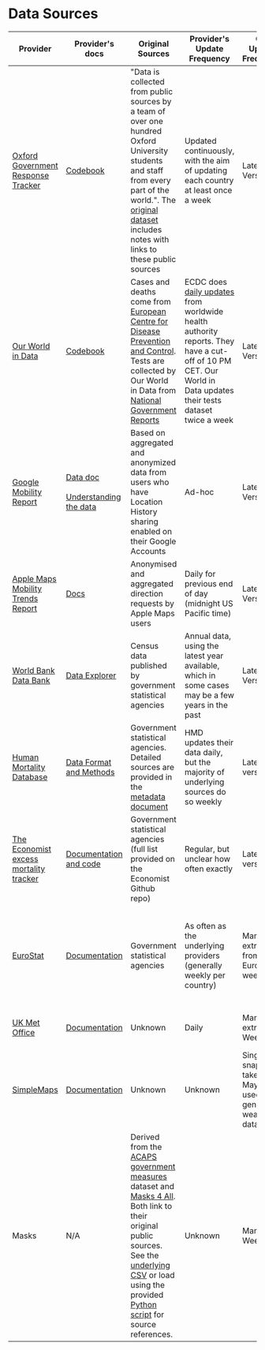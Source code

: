 # Data Sources

| Provider | Provider's docs | Original Sources | Provider's Update Frequency | Our Update Frequency | Update Mechanism | Provider's Licensing |
|----------|-----------------|------------------|-----------------------------|----------------------|------------------|--------------------|
| [Oxford Government Response Tracker](https://www.bsg.ox.ac.uk/research/research-projects/coronavirus-government-response-tracker) | [Codebook](https://github.com/OxCGRT/covid-policy-tracker/blob/master/documentation/codebook.md) | "Data is collected from public sources by a team of over one hundred Oxford University students and staff from every part of the world.". The [original dataset](https://raw.githubusercontent.com/OxCGRT/covid-policy-tracker/master/data/OxCGRT_latest_withnotes.csv) includes notes with links to these public sources | Updated continuously, with the aim of updating each country at least once a week | Latest Version | [Automatic](https://github.com/rs-delve/covid19_datasets/blob/master/covid19_datasets/oxford_government_policy.py) | Creative Commons Attribution 4.0 International |
| [Our World in Data](https://ourworldindata.org/coronavirus-data) | [Codebook](https://github.com/owid/covid-19-data/blob/master/public/data/owid-covid-data-codebook.md) | Cases and deaths come from [European Centre for Disease Prevention and Control](https://www.ecdc.europa.eu/en/covid-19-pandemic). Tests are collected by Our World in Data from [National Government Reports](https://ourworldindata.org/coronavirus-testing) | ECDC does [daily updates](https://www.ecdc.europa.eu/en/covid-19/data-collection) from worldwide health authority reports. They have a cut-off of 10 PM CET. Our World in Data updates their tests dataset twice a week | Latest Version | [Automatic](https://github.com/rs-delve/covid19_datasets/blob/master/covid19_datasets/our_world_in_data.py) | Creative Commons Attribution 4.0 International |
| [Google Mobility Report](https://www.google.com/covid19/mobility/) | [Data doc](https://www.google.com/covid19/mobility/data_documentation.html?hl=en)<br/><br/>[Understanding the data](https://support.google.com/covid19-mobility/answer/9825414?hl=en&ref_topic=9822927) | Based on aggregated and anonymized data from users who have Location History sharing enabled on their Google Accounts | Ad-hoc | Latest Version | [Automatic](https://github.com/rs-delve/covid19_datasets/blob/master/covid19_datasets/mobility.py) | [Google Terms of Service](https://policies.google.com/terms?hl=en) |
| [Apple Maps Mobility Trends Report](https://www.apple.com/covid19/mobility) | [Docs](https://www.apple.com/covid19/mobility) |  Anonymised and aggregated direction requests by Apple Maps users | Daily for previous end of day (midnight US Pacific time) | Latest Version | [Automatic](https://github.com/rs-delve/covid19_datasets/blob/master/covid19_datasets/apple.py) | [Apple Terms of Use](https://www.apple.com/covid19/mobility) |
| [World Bank Data Bank](https://data.worldbank.org/) | [Data Explorer](https://databank.worldbank.org/source/world-development-indicators) | Census data published by government statistical agencies | Annual data, using the latest year available, which in some cases may be a few years in the past | Latest Version | [Automatic](https://github.com/rs-delve/covid19_datasets/blob/master/covid19_datasets/world_bank.py) | Creative Commons Attribution 4.0 International |
| [Human Mortality Database](https://www.mortality.org/) | [Data Format and Methods](https://www.mortality.org/Public/STMF_DOC/STMFNote.pdf) | Government statistical agencies. Detailed sources are provided in the [metadata document](https://www.mortality.org/Public/STMF_DOC/STMFmetadata.pdf) | HMD updates their data daily, but the majority of underlying sources do so weekly | Latest version | [Automatic](https://github.com/rs-delve/covid19_datasets/blob/master/covid19_datasets/hmd.py) | [User Agreement](https://www.mortality.org/mp/auth.pl) |
| [The Economist excess mortality tracker](https://www.economist.com/graphic-detail/2020/04/16/tracking-covid-19-excess-deaths-across-countries) | [Documentation and code](https://github.com/TheEconomist/covid-19-excess-deaths-tracker) | Government statistical agencies (full list provided on the Economist Github repo) | Regular, but unclear how often exactly | Latest version | [Automatic](https://github.com/rs-delve/covid19_datasets/blob/master/covid19_datasets/economist_excess_mortality.py) | Creative Commons Attribution 4.0 International |
| [EuroStat](https://ec.europa.eu/eurostat) | [Documentation](https://ec.europa.eu/eurostat/cache/metadata/en/demomwk_esms.htm) | Government statistical agencies | As often as the underlying providers (generally weekly per country) | Manually extracted from Eurostat weekly | Manually updated weekly [here](https://github.com/rs-delve/covid19_datasets/tree/master/data), loaded using [this code](https://github.com/rs-delve/covid19_datasets/blob/master/covid19_datasets/eurostat.py) which calculated excess deaths | [Eurostat copyright](https://ec.europa.eu/eurostat/about/policies/copyright)
| [UK Met Office](https://www.metoffice.gov.uk/) | [Documentation](https://github.com/informatics-lab/covid19-dataset-documentation/blob/master/README_data.md) | Unknown | Daily | Manually extracted Weekly | Manually updated weekly [here](https://github.com/rs-delve/covid19_datasets/tree/master/data) | Open Government License V3.0 |
| [SimpleMaps](https://simplemaps.com/world) | [Documentation](https://simplemaps.com/docs/) | Unknown | Unknown | Single snapshot taken from May 2020, used when generating weather data | Manual | 	Creative Commons Attribution 4.0 | 
| Masks | N/A | Derived from the [ACAPS government measures](https://www.acaps.org/covid19-government-measures-dataset) dataset and [Masks 4 All](https://masks4all.co/). Both link to their original public sources. See the [underlying CSV](https://github.com/rs-delve/covid19_datasets/blob/master/data/mask_policy_dates.csv) or load using the provided [Python script](https://github.com/rs-delve/covid19_datasets/blob/master/covid19_datasets/mask_policies.py) for source references. | Unknown | Manual Weekly | Manually updated weekly [here](https://github.com/rs-delve/covid19_datasets/tree/master/data) | Creative Commons Attribution 4.0 International |


